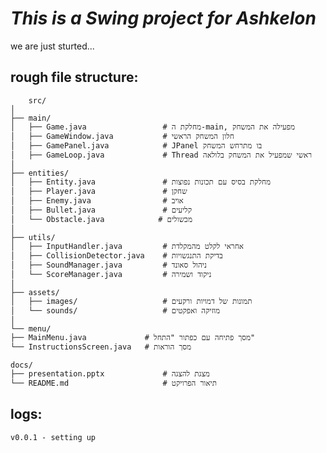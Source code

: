 # ***This is a Swing project for Ashkelon***

we are just sturted...


## rough file structure:

        src/
    │
    ├── main/
    │   ├── Game.java                 # מחלקת ה-main, מפעילה את המשחק
    │   ├── GameWindow.java           # חלון המשחק הראשי
    │   ├── GamePanel.java            # JPanel בו מתרחש המשחק
    │   ├── GameLoop.java             # Thread ראשי שמפעיל את המשחק בלולאה
    │
    ├── entities/
    │   ├── Entity.java               # מחלקת בסיס עם תכונות נפוצות
    │   ├── Player.java               # שחקן
    │   ├── Enemy.java                # אויב
    │   ├── Bullet.java               # קליעים
    │   └── Obstacle.java            # מכשולים
    │
    ├── utils/
    │   ├── InputHandler.java         # אחראי לקלט מהמקלדת
    │   ├── CollisionDetector.java    # בדיקת התנגשויות
    │   ├── SoundManager.java         # ניהול סאונד
    │   └── ScoreManager.java         # ניקוד ושמירה
    │
    ├── assets/
    │   ├── images/                   # תמונות של דמויות ורקעים
    │   └── sounds/                   # מוזיקה ואפקטים
    │
    └── menu/
    ├── MainMenu.java             # מסך פתיחה עם כפתור "התחל"
    └── InstructionsScreen.java   # מסך הוראות
    
    docs/
    ├── presentation.pptx             # מצגת להצגה
    └── README.md                     # תיאור הפרויקט


## logs:
    v0.0.1 - setting up

